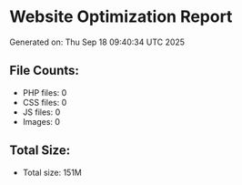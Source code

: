 # Website Optimization Report
Generated on: Thu Sep 18 09:40:34 UTC 2025

## File Counts:
- PHP files: 0
- CSS files: 0
- JS files: 0
- Images: 0

## Total Size:
- Total size: 151M
